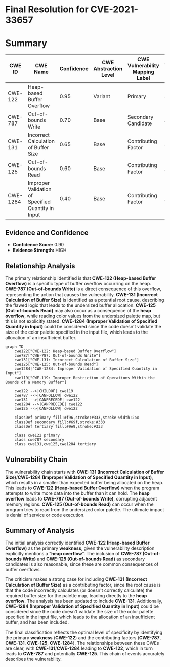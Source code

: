 # Final Resolution for CVE-2021-33657

# Summary
| CWE ID | CWE Name | Confidence | CWE Abstraction Level | CWE Vulnerability Mapping Label | CWE-Vulnerability Mapping Notes |
|---|---|---|---|---|---|
| CWE-122 | Heap-based Buffer Overflow | 0.95 | Variant | Primary | Allowed |
| CWE-787 | Out-of-bounds Write | 0.70 | Base | Secondary Candidate | Allowed |
| CWE-131 | Incorrect Calculation of Buffer Size | 0.65 | Base | Contributing Factor | Allowed |
| CWE-125 | Out-of-bounds Read | 0.60 | Base | Contributing Factor | Allowed |
| CWE-1284 | Improper Validation of Specified Quantity in Input | 0.40 | Base | Contributing Factor | Allowed |

## Evidence and Confidence

*   **Confidence Score:** 0.90
*   **Evidence Strength:** HIGH

## Relationship Analysis
The primary relationship identified is that **CWE-122 (Heap-based Buffer Overflow)** is a specific type of buffer overflow occurring on the heap. **CWE-787 (Out-of-bounds Write)** is a direct consequence of this overflow, representing the action that causes the vulnerability. **CWE-131 (Incorrect Calculation of Buffer Size)** is identified as a potential root cause, describing the flawed logic that leads to the undersized buffer allocation. **CWE-125 (Out-of-bounds Read)** may also occur as a consequence of the **heap overflow**, while reading color values from the undersized palette map, but this is not explicitly stated. **CWE-1284 (Improper Validation of Specified Quantity in Input)** could be considered since the code doesn't validate the size of the color palette specified in the input file, which leads to the allocation of an insufficient buffer.

```mermaid
graph TD
    cwe122["CWE-122: Heap-based Buffer Overflow"]
    cwe787["CWE-787: Out-of-bounds Write"]
    cwe131["CWE-131: Incorrect Calculation of Buffer Size"]
    cwe125["CWE-125: Out-of-bounds Read"]
    cwe1284["CWE-1284: Improper Validation of Specified Quantity in Input"]
    cwe119["CWE-119: Improper Restriction of Operations Within the Bounds of a Memory Buffer"]

    cwe122 -->|CHILDOF| cwe119
    cwe787 -->|CANFOLLOW| cwe122
    cwe131 -->|CANPRECEDE| cwe122
    cwe1284 -->|CANPRECEDE| cwe122
    cwe125 -->|CANFOLLOW| cwe122

    classDef primary fill:#f96,stroke:#333,stroke-width:2px
    classDef secondary fill:#69f,stroke:#333
    classDef tertiary fill:#9e9,stroke:#333

    class cwe122 primary
    class cwe787 secondary
    class cwe131,cwe125,cwe1284 tertiary
```

## Vulnerability Chain
The vulnerability chain starts with **CWE-131 (Incorrect Calculation of Buffer Size)**/**CWE-1284 (Improper Validation of Specified Quantity in Input)**, which results in a smaller than expected buffer being allocated on the heap. This leads to **CWE-122 (Heap-based Buffer Overflow)** when the program attempts to write more data into the buffer than it can hold. The **heap overflow** leads to **CWE-787 (Out-of-bounds Write)**, corrupting adjacent memory regions. **CWE-125 (Out-of-bounds Read)** can occur when the program tries to read from the undersized color palette. The ultimate impact is denial of service or code execution.

## Summary of Analysis
The initial analysis correctly identified **CWE-122 (Heap-based Buffer Overflow)** as the primary **weakness**, given the vulnerability description explicitly mentions a "**heap overflow**". The inclusion of **CWE-787 (Out-of-bounds Write)** and **CWE-125 (Out-of-bounds Read)** as secondary candidates is also reasonable, since these are common consequences of buffer overflows.

The criticism makes a strong case for including **CWE-131 (Incorrect Calculation of Buffer Size)** as a contributing factor, since the root cause is that the code incorrectly calculates (or doesn't correctly calculate) the required buffer size for the palette map, leading directly to the **heap overflow**. The analysis has been updated to include **CWE-131**. Additionally, **CWE-1284 (Improper Validation of Specified Quantity in Input)** could be considered since the code doesn't validate the size of the color palette specified in the input file, which leads to the allocation of an insufficient buffer, and has been included.

The final classification reflects the optimal level of specificity by identifying the primary **weakness** (**CWE-122**) and the contributing factors (**CWE-787**, **CWE-131**, **CWE-125**, **CWE-1284**). The relationships between these CWEs are clear, with **CWE-131**/**CWE-1284** leading to **CWE-122**, which in turn leads to **CWE-787** and potentially **CWE-125**. This chain of events accurately describes the vulnerability.
